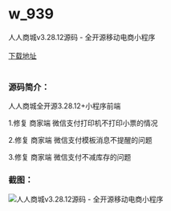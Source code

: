 # w_939
人人商城v3.28.12源码 - 全开源移动电商小程序
<br/></br>
[下载地址](https://www.uuid2.com/939.html "下载地址")
<br/></br>
<h3>源码简介：</h3>
<p>人人商城全开源3.28.12+小程序前端<p>
<p>1.修复 商家端 微信支付打印机不打印小票的情况<p>
<p>2.修复 商家端 微信支付模板消息不提醒的问题<p>
<p>3.修复 商家端 微信支付不减库存的问题<p>
<h3>截图：</h3>
<img src="https://www.uuid2.com/wp-content/uploads/img/202105/49457e6617.jpg" alt="人人商城v3.28.12源码 - 全开源移动电商小程序">
